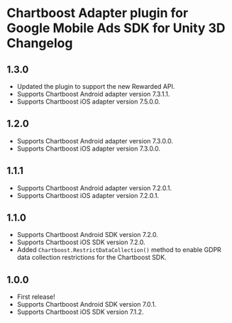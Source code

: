 # Chartboost Adapter plugin for Google Mobile Ads SDK for Unity 3D Changelog

## 1.3.0
- Updated the plugin to support the new Rewarded API.
- Supports Chartboost Android adapter version 7.3.1.1.
- Supports Chartboost iOS adapter version 7.5.0.0.

## 1.2.0
- Supports Chartboost Android adapter version 7.3.0.0.
- Supports Chartboost iOS adapter version 7.3.0.0.

## 1.1.1
- Supports Chartboost Android adapter version 7.2.0.1.
- Supports Chartboost iOS adapter version 7.2.0.1.

## 1.1.0
- Supports Chartboost Android SDK version 7.2.0.
- Supports Chartboost iOS SDK version 7.2.0.
- Added `Chartboost.RestrictDataCollection()` method to enable GDPR data collection restrictions for the Chartboost SDK.

## 1.0.0
- First release!
- Supports Chartboost Android SDK version 7.0.1.
- Supports Chartboost iOS SDK version 7.1.2.

